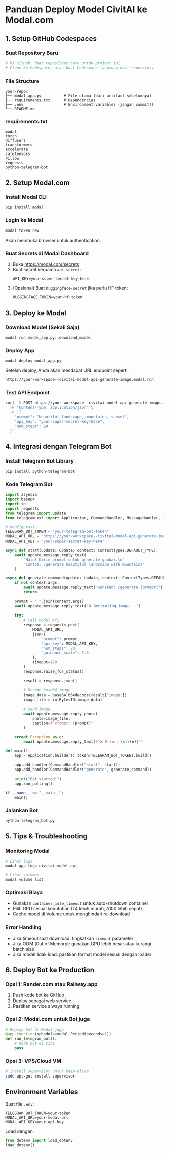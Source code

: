 # Panduan Deploy Model CivitAI ke Modal.com

## 1. Setup GitHub Codespaces

### Buat Repository Baru
```bash
# Di GitHub, buat repository baru untuk project ini
# Clone ke Codespaces atau buat Codespace langsung dari repository
```

### File Structure
```
your-repo/
├── modal_app.py          # File utama (dari artifact sebelumnya)
├── requirements.txt      # Dependencies
├── .env                  # Environment variables (jangan commit!)
└── README.md
```

### requirements.txt
```
modal
torch
diffusers
transformers
accelerate
safetensors
Pillow
requests
python-telegram-bot
```

## 2. Setup Modal.com

### Install Modal CLI
```bash
pip install modal
```

### Login ke Modal
```bash
modal token new
```
Akan membuka browser untuk authentication.

### Buat Secrets di Modal Dashboard

1. Buka https://modal.com/secrets
2. Buat secret bernama `api-secret`:
   ```
   API_KEY=your-super-secret-key-here
   ```
3. (Opsional) Buat `huggingface-secret` jika perlu HF token:
   ```
   HUGGINGFACE_TOKEN=your-hf-token
   ```

## 3. Deploy ke Modal

### Download Model (Sekali Saja)
```bash
modal run modal_app.py::download_model
```

### Deploy App
```bash
modal deploy modal_app.py
```

Setelah deploy, Anda akan mendapat URL endpoint seperti:
```
https://your-workspace--civitai-model-api-generate-image.modal.run
```

### Test API Endpoint
```bash
curl -X POST https://your-workspace--civitai-model-api-generate-image.modal.run \
  -H "Content-Type: application/json" \
  -d '{
    "prompt": "beautiful landscape, mountains, sunset",
    "api_key": "your-super-secret-key-here",
    "num_steps": 20
  }'
```

## 4. Integrasi dengan Telegram Bot

### Install Telegram Bot Library
```bash
pip install python-telegram-bot
```

### Kode Telegram Bot
```python
import asyncio
import base64
import io
import requests
from telegram import Update
from telegram.ext import Application, CommandHandler, MessageHandler, filters, ContextTypes

# Konfigurasi
TELEGRAM_BOT_TOKEN = "your-telegram-bot-token"
MODAL_API_URL = "https://your-workspace--civitai-model-api-generate-image.modal.run"
MODAL_API_KEY = "your-super-secret-key-here"

async def start(update: Update, context: ContextTypes.DEFAULT_TYPE):
    await update.message.reply_text(
        "Halo! Kirim prompt untuk generate gambar.\n"
        "Contoh: /generate beautiful landscape with mountains"
    )

async def generate_command(update: Update, context: ContextTypes.DEFAULT_TYPE):
    if not context.args:
        await update.message.reply_text("Gunakan: /generate [prompt]")
        return
    
    prompt = " ".join(context.args)
    await update.message.reply_text("⏳ Generating image...")
    
    try:
        # Call Modal API
        response = requests.post(
            MODAL_API_URL,
            json={
                "prompt": prompt,
                "api_key": MODAL_API_KEY,
                "num_steps": 20,
                "guidance_scale": 7.5
            },
            timeout=120
        )
        response.raise_for_status()
        
        result = response.json()
        
        # Decode base64 image
        image_data = base64.b64decode(result["image"])
        image_file = io.BytesIO(image_data)
        
        # Send image
        await update.message.reply_photo(
            photo=image_file,
            caption=f"Prompt: {prompt}"
        )
        
    except Exception as e:
        await update.message.reply_text(f"❌ Error: {str(e)}")

def main():
    app = Application.builder().token(TELEGRAM_BOT_TOKEN).build()
    
    app.add_handler(CommandHandler("start", start))
    app.add_handler(CommandHandler("generate", generate_command))
    
    print("Bot started!")
    app.run_polling()

if __name__ == "__main__":
    main()
```

### Jalankan Bot
```bash
python telegram_bot.py
```

## 5. Tips & Troubleshooting

### Monitoring Modal
```bash
# Lihat logs
modal app logs civitai-model-api

# Lihat volumes
modal volume list
```

### Optimasi Biaya
- Gunakan `container_idle_timeout` untuk auto-shutdown container
- Pilih GPU sesuai kebutuhan (T4 lebih murah, A100 lebih cepat)
- Cache model di Volume untuk menghindari re-download

### Error Handling
- Jika timeout saat download: tingkatkan `timeout` parameter
- Jika OOM (Out of Memory): gunakan GPU lebih besar atau kurangi batch size
- Jika model tidak load: pastikan format model sesuai dengan loader

## 6. Deploy Bot ke Production

### Opsi 1: Render.com atau Railway.app
1. Push kode bot ke GitHub
2. Deploy sebagai web service
3. Pastikan service always running

### Opsi 2: Modal.com untuk Bot juga
```python
# Deploy bot di Modal juga
@app.function(schedule=modal.Period(seconds=1))
def run_telegram_bot():
    # Kode bot di sini
    pass
```

### Opsi 3: VPS/Cloud VM
```bash
# Install supervisor untuk keep-alive
sudo apt-get install supervisor
```

## Environment Variables
Buat file `.env`:
```
TELEGRAM_BOT_TOKEN=your-token
MODAL_API_URL=your-modal-url
MODAL_API_KEY=your-api-key
```

Load dengan:
```python
from dotenv import load_dotenv
load_dotenv()
```
